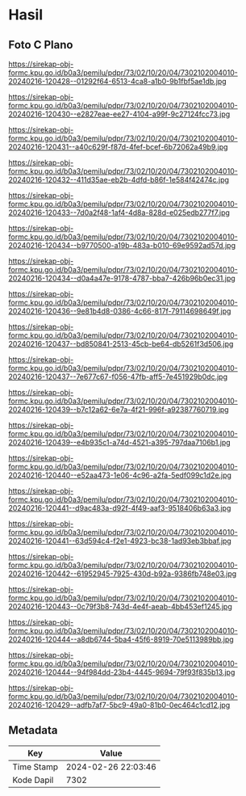 # Hasil

## Foto C Plano

https://sirekap-obj-formc.kpu.go.id/b0a3/pemilu/pdpr/73/02/10/20/04/7302102004010-20240216-120428--01292f64-6513-4ca8-a1b0-9b1fbf5ae1db.jpg

https://sirekap-obj-formc.kpu.go.id/b0a3/pemilu/pdpr/73/02/10/20/04/7302102004010-20240216-120430--e2827eae-ee27-4104-a99f-9c27124fcc73.jpg

https://sirekap-obj-formc.kpu.go.id/b0a3/pemilu/pdpr/73/02/10/20/04/7302102004010-20240216-120431--a40c629f-f87d-4fef-bcef-6b72062a49b9.jpg

https://sirekap-obj-formc.kpu.go.id/b0a3/pemilu/pdpr/73/02/10/20/04/7302102004010-20240216-120432--411d35ae-eb2b-4dfd-b86f-1e584f42474c.jpg

https://sirekap-obj-formc.kpu.go.id/b0a3/pemilu/pdpr/73/02/10/20/04/7302102004010-20240216-120433--7d0a2f48-1af4-4d8a-828d-e025edb277f7.jpg

https://sirekap-obj-formc.kpu.go.id/b0a3/pemilu/pdpr/73/02/10/20/04/7302102004010-20240216-120434--b9770500-a19b-483a-b010-69e9592ad57d.jpg

https://sirekap-obj-formc.kpu.go.id/b0a3/pemilu/pdpr/73/02/10/20/04/7302102004010-20240216-120434--d0a4a47e-9178-4787-bba7-426b96b0ec31.jpg

https://sirekap-obj-formc.kpu.go.id/b0a3/pemilu/pdpr/73/02/10/20/04/7302102004010-20240216-120436--9e81b4d8-0386-4c66-817f-79114698649f.jpg

https://sirekap-obj-formc.kpu.go.id/b0a3/pemilu/pdpr/73/02/10/20/04/7302102004010-20240216-120437--bd850841-2513-45cb-be64-db5261f3d506.jpg

https://sirekap-obj-formc.kpu.go.id/b0a3/pemilu/pdpr/73/02/10/20/04/7302102004010-20240216-120437--7e677c67-f056-47fb-aff5-7e451929b0dc.jpg

https://sirekap-obj-formc.kpu.go.id/b0a3/pemilu/pdpr/73/02/10/20/04/7302102004010-20240216-120439--b7c12a62-6e7a-4f21-996f-a92387760719.jpg

https://sirekap-obj-formc.kpu.go.id/b0a3/pemilu/pdpr/73/02/10/20/04/7302102004010-20240216-120439--e4b935c1-a74d-4521-a395-797daa7106b1.jpg

https://sirekap-obj-formc.kpu.go.id/b0a3/pemilu/pdpr/73/02/10/20/04/7302102004010-20240216-120440--e52aa473-1e06-4c96-a2fa-5edf099c1d2e.jpg

https://sirekap-obj-formc.kpu.go.id/b0a3/pemilu/pdpr/73/02/10/20/04/7302102004010-20240216-120441--d9ac483a-d92f-4f49-aaf3-9518406b63a3.jpg

https://sirekap-obj-formc.kpu.go.id/b0a3/pemilu/pdpr/73/02/10/20/04/7302102004010-20240216-120441--63d594c4-f2e1-4923-bc38-1ad93eb3bbaf.jpg

https://sirekap-obj-formc.kpu.go.id/b0a3/pemilu/pdpr/73/02/10/20/04/7302102004010-20240216-120442--61952945-7925-430d-b92a-9386fb748e03.jpg

https://sirekap-obj-formc.kpu.go.id/b0a3/pemilu/pdpr/73/02/10/20/04/7302102004010-20240216-120443--0c79f3b8-743d-4e4f-aeab-4bb453ef1245.jpg

https://sirekap-obj-formc.kpu.go.id/b0a3/pemilu/pdpr/73/02/10/20/04/7302102004010-20240216-120444--a8db6744-5ba4-45f6-8919-70e5113989bb.jpg

https://sirekap-obj-formc.kpu.go.id/b0a3/pemilu/pdpr/73/02/10/20/04/7302102004010-20240216-120444--94f984dd-23b4-4445-9694-79f93f835b13.jpg

https://sirekap-obj-formc.kpu.go.id/b0a3/pemilu/pdpr/73/02/10/20/04/7302102004010-20240216-120429--adfb7af7-5bc9-49a0-81b0-0ec464c1cd12.jpg


## Metadata

| Key        | Value               |
| ---------- | ------------------- |
| Time Stamp | 2024-02-26 22:03:46 |
| Kode Dapil | 7302                |



